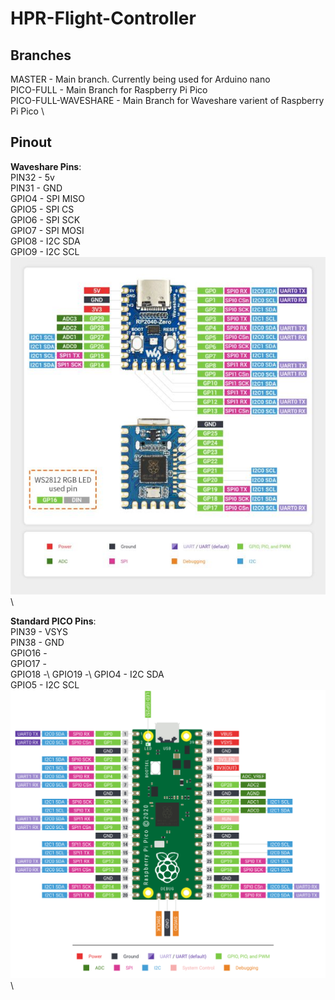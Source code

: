 # HPR-Flight-Controller

## Branches
  
  MASTER - Main branch. Currently being used for Arduino nano \
  PICO-FULL - Main Branch for Raspberry Pi Pico \
  PICO-FULL-WAVESHARE - Main Branch for Waveshare varient of Raspberry Pi Pico \

## Pinout

  **Waveshare Pins**:\
  PIN32 - 5v\
  PIN31 - GND\
  GPIO4 - SPI MISO\
  GPIO5 - SPI CS\
  GPIO6 - SPI SCK\
  GPIO7 - SPI MOSI\
  GPIO8 - I2C SDA\
  GPIO9 - I2C SCL\
  ![waveshare](./assets/rp2040-waveshare.jpg) \

  **Standard PICO Pins**:\
  PIN39 - VSYS\
  PIN38 - GND\
  GPIO16 -\
  GPIO17 -\
  GPIO18 -\ 
  GPIO19 -\ 
  GPIO4 - I2C SDA\
  GPIO5 - I2C SCL\
  ![standard](./assets/rp2040-standard.png)\
